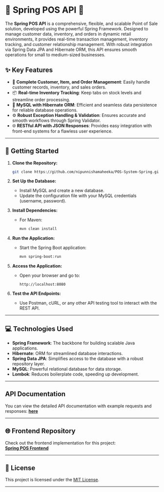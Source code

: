 # 🌟 Spring POS API 🌟

The **Spring POS API** is a comprehensive, flexible, and scalable Point of Sale solution, developed using the powerful Spring Framework. Designed to manage customer data, inventory, and orders in dynamic retail environments, it provides real-time transaction management, inventory tracking, and customer relationship management. With robust integration via Spring Data JPA and Hibernate ORM, this API ensures smooth operations for small to medium-sized businesses.

## ✨ Key Features

- 🛒 **Complete Customer, Item, and Order Management**: Easily handle customer records, inventory, and sales orders.
- 📦 **Real-time Inventory Tracking**: Keep tabs on stock levels and streamline order processing.
- 💾 **MySQL with Hibernate ORM**: Efficient and seamless data persistence for reliable database operations.
- ⚙️ **Robust Exception Handling & Validation**: Ensures accurate and smooth workflows through Spring Validator.
- 🌐 **RESTful API with JSON Responses**: Provides easy integration with front-end systems for a flawless user experience.

---

## 🚀 Getting Started

1. **Clone the Repository:**
   ```bash
   git clone https://github.com/nipunnishamaheeka/POS-System-Spring.git
   ```

2. **Set Up the Database:**
   - Install MySQL and create a new database.
   - Update the configuration file with your MySQL credentials (username, password).

3. **Install Dependencies:**
   - For Maven:
     ```bash
     mvn clean install
     ```

4. **Run the Application:**
   - Start the Spring Boot application:
     ```bash
     mvn spring-boot:run
     ```

5. **Access the Application:**
   - Open your browser and go to:
     ```
     http://localhost:8080
     ```

6. **Test the API Endpoints:**
   - Use Postman, cURL, or any other API testing tool to interact with the REST API.

---

## 💻 Technologies Used

- **Spring Framework**: The backbone for building scalable Java applications.
- **Hibernate**: ORM for streamlined database interactions.
- **Spring Data JPA**: Simplifies access to the database with a robust repository layer.
- **MySQL**: Powerful relational database for data storage.
- **Lombok**: Reduces boilerplate code, speeding up development.

---
## API Documentation

You can view the detailed API documentation with example requests and responses: [**here**](https://documenter.getpostman.com/view/35385181/2sAXxV7AT1)

---
## 🌐 Frontend Repository

Check out the frontend implementation for this project:  
[**Spring POS Frontend**](https://github.com/nipunnishamaheeka/POS-System-Spring-FrontEnd.git)

---

## 📄 License

This project is licensed under the [MIT License](https://github.com/nipunnishamaheeka/POS-System-Spring/blob/master/LICENSE).

---

